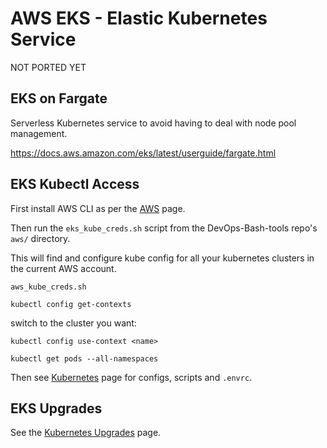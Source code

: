 # AWS EKS - Elastic Kubernetes Service

NOT PORTED YET

## EKS on Fargate

Serverless Kubernetes service to avoid having to deal with node pool management.

<https://docs.aws.amazon.com/eks/latest/userguide/fargate.html>

## EKS Kubectl Access

First install AWS CLI as per the [AWS](aws.md) page.

Then run the `eks_kube_creds.sh` script from the DevOps-Bash-tools repo's `aws/` directory.

This will find and configure kube config for all your kubernetes clusters in the current AWS account.

```shell
aws_kube_creds.sh
```

```shell
kubectl config get-contexts
```

switch to the cluster you want:

```shell
kubectl config use-context <name>
```

```shell
kubectl get pods --all-namespaces
```

Then see [Kubernetes](kubernetes.md) page for configs, scripts and `.envrc`.

## EKS Upgrades

See the [Kubernetes Upgrades](kubernetes-upgrades.md) page.
